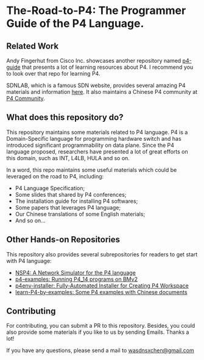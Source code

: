 # The-Road-to-P4: The Programmer Guide of the P4 Language.

## Related Work

Andy Fingerhut from Cisco Inc. showcases another repository named [p4-guide](https://github.com/jafingerhut/p4-guide) that presents a lot of learning resources about P4. I recommend you to look over that repo for learning P4.

SDNLAB, which is a famous SDN website, provides several amazing P4 materials and information [here](http://www.sdnlab.com/tag/p4/). It also maintains a Chinese P4 community at [P4 Community](http://www.sdnlab.com/community/explore/category-p4).

## What does this repository do?

This repository maintains some materials related to P4 language. P4 is a Domain-Specific language for programming hardware switch and has introduced significant programmability on data plane. Since the P4 language proposed, researchers have presented a lot of great efforts on this domain, such as INT, L4LB, HULA and so on.

In a word, this repo maintains some useful materials which could be leveraged on the road to P4, including:
- P4 Language Specification;
- Some slides that shared by P4 conferences;
- The installation guide for installing P4 softwares;
- Some papers that leverages P4 language;
- Our Chinese translations of some English materials;
- And so on...

## Other Hands-on Repositories

This repository also provides several subrepositories for readers to get start with P4 language:
- [NSP4: A Network Simulator for the P4 language](https://github.com/Emil-501/NSP4)
- [p4-examples: Running P4_14 programs on BMv2](https://github.com/Wasdns/p4-examples)
- [p4env-installer: Fully-Automated Installer for Creating P4 Workspace](https://github.com/Wasdns/p4env-installer) 
- [learn-P4-by-examples: Some P4 examples with Chinese documents](https://github.com/Wasdns/learn-P4-by-examples) 

## Contributing

For contributing, you can submit a PR to this repository. Besides, you could also provide some materials if you like to us by sending Emails. Thanks a lot!

If you have any questions, please send a mail to wasdnsxchen@gmail.com
